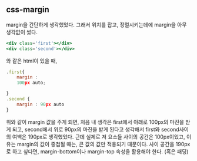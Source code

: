 ## css-margin

margin을 간단하게 생각했었다. 그래서 위치를 잡고, 정렬시키는데에 margin을 아무 생각없이 썼다.

```jsx
<div class='first'></div>
<div class='second'></div>
```

와 같은 html이 있을 때,

```jsx
.first{
	margin :
	100px auto;

}
.second {
	margin : 90px auto
}
```

위와 같이 margin 값을 주게 되면, 처음 내 생각은 first에서 아래로 100px의 마진을 받게 되고, second에서 위로 90px의 마진을 받게 된다고 생각해서 first와 second사이의 여백은 190px로 생각했었다. 근데 실제로 저 요소들 사이의 공간은 100px이었고, 이유는 margin의 값이 중첩될 때는, 큰 값의 값만 적용되기 때문이다. 사이 공간을 190px로 하고 싶다면, margin-bottom이나 margin-top 속성을 활용해야 한다. (혹은 패딩)
